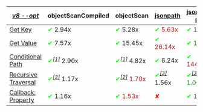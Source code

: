 |_[v8 --opt](https://flaviocopes.com/node-runtime-v8-options/)_|objectScanCompiled|objectScan|[jsonpath](https://www.npmjs.com/package/jsonpath)|[jsonpath-plus](https://www.npmjs.com/package/jsonpath-plus)|[jmespath](https://www.npmjs.com/package/jmespath)|
|---|---|---|---|---|---|
|<a href="./test/comparison/suites/key.js">Get Key</a>|<span style='color:#00ff00'>✔</span> 2.94x|<span style='color:#00ff00'>✔</span> 5.28x|<span style="color:#b01414"><span style='color:#00ff00'>✔</span> 5.63x</span>|<span style="color:#1f811f"><span style='color:#00ff00'>✔</span> 1.00x</span>|<span style='color:#ff0000'>✘</span>|
|<a href="./test/comparison/suites/value.js">Get Value</a>|<span style='color:#00ff00'>✔</span> 7.57x|<span style='color:#00ff00'>✔</span> 15.45x|<span style="color:#b01414"><span style='color:#00ff00'>✔</span> 26.14x</span>|<span style="color:#1f811f"><span style='color:#00ff00'>✔</span> 1.00x</span>|<span style='color:#00ff00'>✔</span> 1.23x|
|<a href="./test/comparison/suites/condition.js">Conditional Path</a>|<span style='color:#00ff00'>✔</span><i><sup><a href="#timing_ref_1">[1]</a></sup></i> 2.90x|<span style='color:#00ff00'>✔</span><i><sup><a href="#timing_ref_1">[1]</a></sup></i> 4.82x|<span style='color:#00ff00'>✔</span> 6.24x|<span style="color:#b01414"><span style='color:#00ff00'>✔</span> 144.99x</span>|<span style="color:#1f811f"><span style='color:#00ff00'>✔</span> 1.00x</span>|
|<a href="./test/comparison/suites/recursive.js">Recursive Traversal</a>|<span style='color:#00ff00'>✔</span><i><sup><a href="#timing_ref_2">[2]</a></sup></i> 1.17x|<span style="color:#b01414"><span style='color:#00ff00'>✔</span><i><sup><a href="#timing_ref_2">[2]</a></sup></i> 1.70x</span>|<span style='color:#00ff00'>✔</span><i><sup><a href="#timing_ref_3">[3]</a></sup></i> 1.56x|<span style="color:#1f811f"><span style='color:#00ff00'>✔</span><i><sup><a href="#timing_ref_3">[3]</a></sup></i> 1.00x</span>|<span style='color:#ff0000'>✘</span><i><sup><a href="#timing_ref_4">[4]</a></sup></i>|
|<a href="./test/comparison/suites/callbackProperty.js">Callback: Property</a>|<span style='color:#00ff00'>✔</span> 1.16x|<span style="color:#b01414"><span style='color:#00ff00'>✔</span> 1.53x</span>|<span style='color:#ff0000'>✘</span>|<span style="color:#1f811f"><span style='color:#00ff00'>✔</span> 1.00x</span>|<span style='color:#ff0000'>✘</span>|
